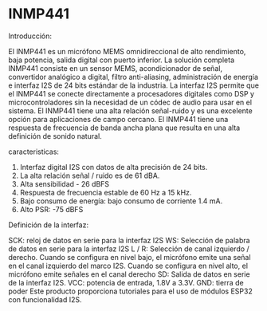 # INMP441

Introducción:

El INMP441 es un micrófono MEMS omnidireccional de alto rendimiento, baja potencia, salida digital con puerto inferior.
La solución completa INMP441 consiste en un sensor MEMS, acondicionador de señal, convertidor analógico a digital, filtro anti-aliasing, administración de energía e interfaz I2S de 24 bits estándar de la industria.
La interfaz I2S permite que el INMP441 se conecte directamente a procesadores digitales como DSP y microcontroladores sin la necesidad de un códec de audio para usar en el sistema.
El INMP441 tiene una alta relación señal-ruido y es una excelente opción para aplicaciones de campo cercano. El INMP441 tiene una respuesta de frecuencia de banda ancha plana que resulta en una alta definición de sonido natural.

caracteristicas:

1. Interfaz digital I2S con datos de alta precisión de 24 bits.
2. La alta relación señal / ruido es de 61 dBA.
3. Alta sensibilidad - 26 dBFS
4. Respuesta de frecuencia estable de 60 Hz a 15 kHz.
5. Bajo consumo de energía: bajo consumo de corriente 1.4 mA.
6. Alto PSR: -75 dBFS

Definición de la interfaz:

SCK: reloj de datos en serie para la interfaz I2S
WS: Selección de palabra de datos en serie para la interfaz I2S
L / R: Selección de canal izquierdo / derecho.
Cuando se configura en nivel bajo, el micrófono emite una señal en el canal izquierdo del marco I2S.
Cuando se configura en nivel alto, el micrófono emite señales en el canal derecho
SD: Salida de datos en serie de la interfaz I2S.
VCC: potencia de entrada, 1.8V a 3.3V.
GND: tierra de poder
Este producto proporciona tutoriales para el uso de módulos ESP32 con funcionalidad I2S.
